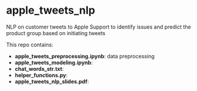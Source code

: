 # apple_tweets_nlp
NLP on customer tweets to Apple Support to identify issues and predict the product group based on initiating tweets

This repo contains:
- **apple_tweets_preprocessing.ipynb**: data preprocessing
- **apple_tweets_modeling.ipynb**: 
- **chat_words_str.txt**: 
- **helper_functions.py**: 
- **apple_tweets_nlp_slides.pdf**: 
